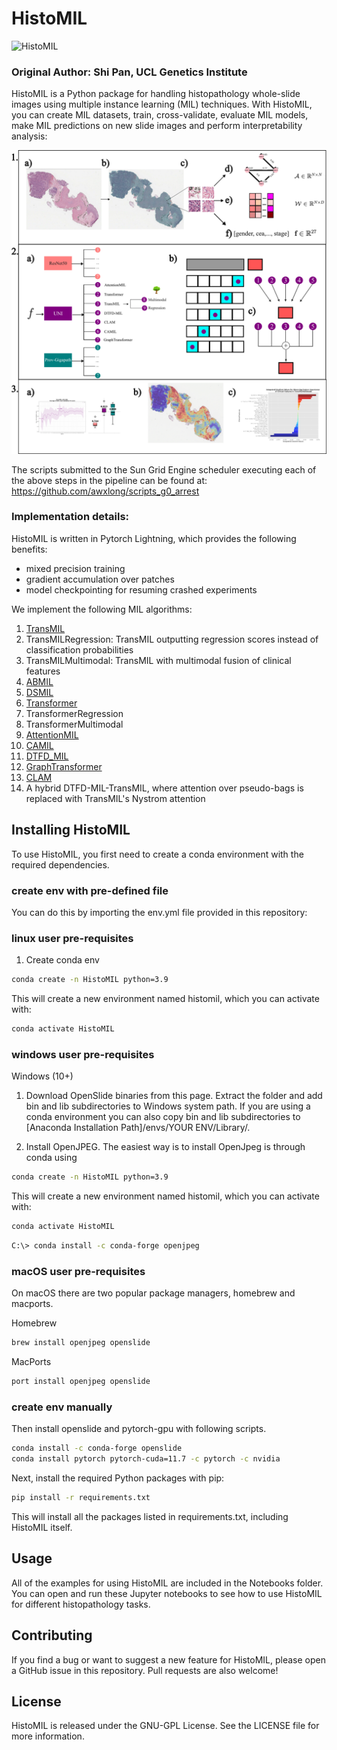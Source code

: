 # HistoMIL
![HistoMIL](https://github.com/secrierlab/HistoMIL/blob/main/logo.png)

### Original Author: Shi Pan, UCL Genetics Institute

HistoMIL is a Python package for handling histopathology whole-slide images using multiple instance learning (MIL) techniques. With HistoMIL, you can create MIL datasets, train, cross-validate, evaluate MIL models, make MIL predictions on new slide images and perform interpretability analysis:

![Pipeline](https://github.com/awxlong/HistoMIL/blob/jupyter/figs/pipeline.png)

The scripts submitted to the Sun Grid Engine scheduler executing each of the above steps in the pipeline can be found at:  https://github.com/awxlong/scripts_g0_arrest

### Implementation details:

HistoMIL is written in Pytorch Lightning, which provides the following benefits:
- mixed precision training
- gradient accumulation over patches
- model checkpointing for resuming crashed experiments

We implement the following MIL algorithms:
1. [TransMIL](https://github.com/szc19990412/TransMIL)
2. TransMILRegression: TransMIL outputting regression scores instead of classification probabilities
3. TransMILMultimodal: TransMIL with multimodal fusion of clinical features
4. [ABMIL](https://github.com/axanderssonuu/ABMIL-ACC) 
5. [DSMIL](https://github.com/binli123/dsmil-wsi)
6. [Transformer](https://github.com/peng-lab/HistoBistro) 
7. TransformerRegression 
8. TransformerMultimodal
9. [AttentionMIL](https://github.com/AMLab-Amsterdam/AttentionDeepMIL)
10. [CAMIL](https://github.com/olgarithmics/ICLR_CAMIL)
11. [DTFD_MIL](https://github.com/hrzhang1123/DTFD-MIL)
12. [GraphTransformer](https://github.com/vkola-lab/tmi2022)
13. [CLAM](https://github.com/mahmoodlab/CLAM)
14. A hybrid DTFD-MIL-TransMIL, where attention over pseudo-bags is replaced with TransMIL's Nystrom attention 


## Installing HistoMIL

To use HistoMIL, you first need to create a conda environment with the required dependencies.

### create env with pre-defined file
You can do this by importing the env.yml file provided in this repository:

### linux user pre-requisites
1. Create conda env
```bash
conda create -n HistoMIL python=3.9
```
This will create a new environment named histomil, which you can activate with:

```bash
conda activate HistoMIL
```

### windows user pre-requisites

Windows (10+)
1. Download OpenSlide binaries from this page. Extract the folder and add bin and lib subdirectories to Windows system path. If you are using a conda environment you can also copy bin and lib subdirectories to [Anaconda Installation Path]/envs/YOUR ENV/Library/.

2. Install OpenJPEG. The easiest way is to install OpenJpeg is through conda using

```bash
conda create -n HistoMIL python=3.9
```
This will create a new environment named histomil, which you can activate with:

```bash
conda activate HistoMIL
```

```bash
C:\> conda install -c conda-forge openjpeg
```

### macOS user pre-requisites
On macOS there are two popular package managers, homebrew and macports.

Homebrew
```bash
brew install openjpeg openslide
```
MacPorts
```bash
port install openjpeg openslide
```

### create env manually 

Then install openslide and pytorch-gpu with following scripts.

```bash
conda install -c conda-forge openslide
conda install pytorch pytorch-cuda=11.7 -c pytorch -c nvidia
```

Next, install the required Python packages with pip:

```bash
pip install -r requirements.txt
```
This will install all the packages listed in requirements.txt, including HistoMIL itself.


## Usage

All of the examples for using HistoMIL are included in the Notebooks folder. You can open and run these Jupyter notebooks to see how to use HistoMIL for different histopathology tasks.

## Contributing

If you find a bug or want to suggest a new feature for HistoMIL, please open a GitHub issue in this repository. Pull requests are also welcome!

## License

HistoMIL is released under the GNU-GPL License. See the LICENSE file for more information.

